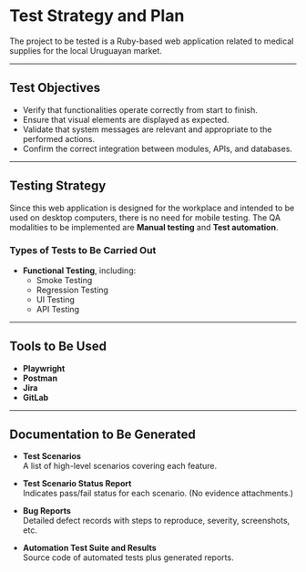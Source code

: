 # Test Strategy and Plan

The project to be tested is a Ruby-based web application related to medical supplies for the local Uruguayan market.

---

## Test Objectives

- Verify that functionalities operate correctly from start to finish.  
- Ensure that visual elements are displayed as expected.  
- Validate that system messages are relevant and appropriate to the performed actions.  
- Confirm the correct integration between modules, APIs, and databases.

---

## Testing Strategy

Since this web application is designed for the workplace and intended to be used on desktop computers, there is no need for mobile testing.
The QA modalities to be implemented are **Manual testing** and **Test automation**.

### Types of Tests to Be Carried Out

- **Functional Testing**, including: 
  - Smoke Testing
  - Regression Testing
  - UI Testing
  - API Testing

---

## Tools to Be Used

- **Playwright** 
- **Postman**
- **Jira** 
- **GitLab**

---

## Documentation to Be Generated

- **Test Scenarios**  
  A list of high-level scenarios covering each feature.

- **Test Scenario Status Report**  
  Indicates pass/fail status for each scenario. (No evidence attachments.)

- **Bug Reports**  
  Detailed defect records with steps to reproduce, severity, screenshots, etc.

- **Automation Test Suite and Results**  
  Source code of automated tests plus generated reports.
